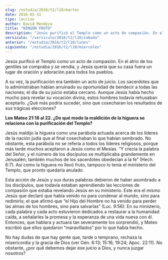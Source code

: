 ```yaml
---
slug: /estudia/2016/t2/l10/martes
date: 2016-05-31
tipo: leccion
author: David Mendoza
title: "NINGÚN FRUTO"
description: "Jesús purificó el Templo como un acto de compasión. En el atrio de los  gentiles se compraba y se vendía, y Jesús quería que su casa fuera un lugar  de oración y adoración para todos los pueblos."
versiculo: "/versiculo/2016/t2/l10/sabado"
anterior: "/estudia/2016/t2/l10/lunes"
siguiente: "/estudia/2016/t2/l10/miercoles"
---
```


Jesús purificó el Templo como un acto de compasión. En el atrio de los gentiles se compraba y se vendía, y Jesús quería que su casa fuera un lugar de oración y adoración para todos los pueblos.

A su vez, la purificación era también un acto de juicio. Los sacerdotes que lo administraban habían arruinado su oportunidad de bendecir a todas las naciones; el día de su juicio estaba cercano. Aunque Jesús había hecho mucho para revelar su vocación divina, estos hombres todavía rehusaban aceptarlo. ¿Qué más podría suceder, sino que cosecharan los resultados de sus trágicas elecciones?

**Lee Mateo 21:18 al 22. ¿De qué modo la maldición de la higuera se relaciona con la purificación del Templo?**

Jesús maldijo la higuera como una parábola actuada acerca de los líderes de la nación judía que al final cosechaban lo que habían sembrado. No obstante, esta parábola no se refería a todos los líderes religiosos, porque más tarde muchos aceptaron a Jesús como el Mesías. “Y crecía la palabra del Señor, y el número de los discípulos se multiplicaba grandemente en Jerusalén; también muchos de los sacerdotes obedecían a la fe” (Hech. 6:7). Así como la higuera no llevó fruto, tampoco lo tenía el ministerio del Templo, que pronto quedaría anulado.

Esta acción de Jesús y sus duras palabras debieron de haber asombrado a los discípulos, que todavía estaban aprendiendo las lecciones de compasión que estaba revelando Jesús en su ministerio. Este era el mismo Jesús que declaró que había venido no para condenar al mundo, sino para redimirlo; el que afirmó que “el Hijo del Hombre no ha venido para perder las almas de los hombres, sino para salvarlas” (Luc. 9:56). En su ministerio, cada palabra y cada acto estuvieron dedicados a restaurar a la humanidad caída, a señalarles la promesa y la esperanza de una vida nueva con él. Entonces, que hablara y actuara tan severamente los sorprendió, y Mateo escribió que ellos quedaron “maravillados” por lo que había hecho.

No hay dudas de que hay gente que, tarde o temprano, rechaza la misericordia y la gracia de Dios (ver Gén. 6:13; 15:16; 19:24; Apoc. 22:11). No obstante, ¿por qué debemos dejar ese juicio a Dios, y nunca juzgar nosotros?
